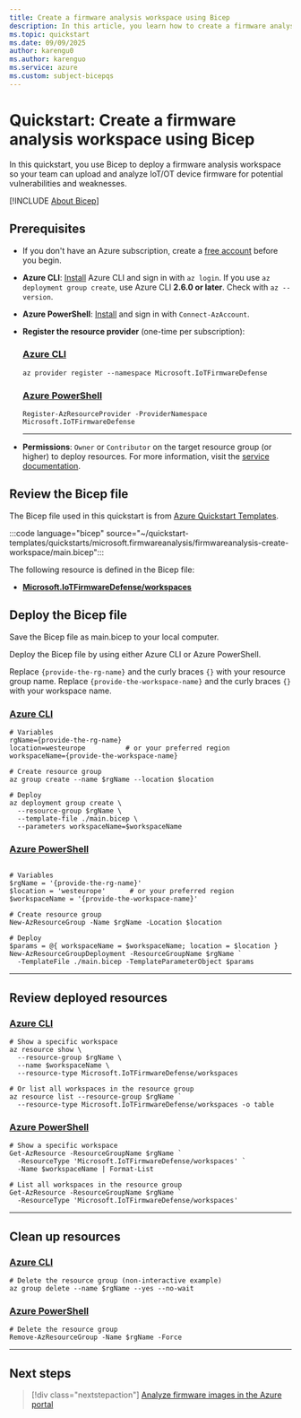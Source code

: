 ```yaml
---
title: Create a firmware analysis workspace using Bicep
description: In this article, you learn how to create a firmware analysis workspace using Bicep.
ms.topic: quickstart
ms.date: 09/09/2025
author: karengu0
ms.author: karenguo
ms.service: azure
ms.custom: subject-bicepqs
---
```


# Quickstart: Create a firmware analysis workspace using Bicep

In this quickstart, you use Bicep to deploy a firmware analysis workspace so your team can upload and analyze IoT/OT device firmware for potential vulnerabilities and weaknesses.

[!INCLUDE [About Bicep](~/reusable-content/ce-skilling/azure/includes/resource-manager-quickstart-bicep-introduction.md)]

## Prerequisites

- If you don't have an Azure subscription, create a [free account](https://azure.microsoft.com/pricing/purchase-options/azure-account?cid=msft_learn) before you begin.

- **Azure CLI**:  [Install](/cli/azure/install-azure-cli) Azure CLI and sign in with `az login`. If you use `az deployment group create`, use Azure CLI **2.6.0 or later**. Check with `az --version`.
- **Azure PowerShell**: [Install](/powershell/azure/install-azure-powershell) and sign in with `Connect-AzAccount`.

- **Register the resource provider** (one-time per subscription):  
  ### [Azure CLI](#tab/azure-cli)
  ```azurecli
  az provider register --namespace Microsoft.IoTFirmwareDefense
  ```

  ### [Azure PowerShell](#tab/azure-powershell)
  ```azurepowershell
  Register-AzResourceProvider -ProviderNamespace Microsoft.IoTFirmwareDefense
  ```

  ---

- **Permissions**: `Owner` or `Contributor` on the target resource group (or higher) to deploy resources. For more information, visit the [service documentation](firmware-analysis-rbac.md#overview-of-azure-role-based-access-control-for-firmware-analysis).


## Review the Bicep file

The Bicep file used in this quickstart is from [Azure Quickstart Templates](/samples/azure/azure-quickstart-templates/firmwareanalysis-create-workspace/).

:::code language="bicep" source="~/quickstart-templates/quickstarts/microsoft.firmwareanalysis/firmwareanalysis-create-workspace/main.bicep":::

The following resource is defined in the Bicep file:

- **[Microsoft.IoTFirmwareDefense/workspaces](/azure/templates/microsoft.iotfirmwaredefense/workspaces)**


## Deploy the Bicep file

Save the Bicep file as main.bicep to your local computer.

Deploy the Bicep file by using either Azure CLI or Azure PowerShell.

Replace `{provide-the-rg-name}` and the curly braces `{}` with your resource group name. Replace `{provide-the-workspace-name}` and the curly braces `{}` with your workspace name. 


### [Azure CLI](#tab/azure-cli)

```azurecli
# Variables
rgName={provide-the-rg-name}
location=westeurope          # or your preferred region
workspaceName={provide-the-workspace-name}

# Create resource group
az group create --name $rgName --location $location

# Deploy
az deployment group create \
  --resource-group $rgName \
  --template-file ./main.bicep \
  --parameters workspaceName=$workspaceName 
```

### [Azure PowerShell](#tab/azure-powershell)

```azurepowershell

# Variables
$rgName = '{provide-the-rg-name}'
$location = 'westeurope'      # or your preferred region
$workspaceName = '{provide-the-workspace-name}'

# Create resource group
New-AzResourceGroup -Name $rgName -Location $location

# Deploy
$params = @{ workspaceName = $workspaceName; location = $location }
New-AzResourceGroupDeployment -ResourceGroupName $rgName `
  -TemplateFile ./main.bicep -TemplateParameterObject $params

```

---

## Review deployed resources

### [Azure CLI](#tab/azure-cli)

```azurecli
# Show a specific workspace
az resource show \
  --resource-group $rgName \
  --name $workspaceName \
  --resource-type Microsoft.IoTFirmwareDefense/workspaces

# Or list all workspaces in the resource group
az resource list --resource-group $rgName `
  --resource-type Microsoft.IoTFirmwareDefense/workspaces -o table
```

### [Azure PowerShell](#tab/azure-powershell)

```azurepowershell
# Show a specific workspace
Get-AzResource -ResourceGroupName $rgName `
  -ResourceType 'Microsoft.IoTFirmwareDefense/workspaces' `
  -Name $workspaceName | Format-List

# List all workspaces in the resource group
Get-AzResource -ResourceGroupName $rgName `
  -ResourceType 'Microsoft.IoTFirmwareDefense/workspaces'
```

---

## Clean up resources

### [Azure CLI](#tab/azure-cli)

```azurecli
# Delete the resource group (non-interactive example)
az group delete --name $rgName --yes --no-wait
```

### [Azure PowerShell](#tab/azure-powershell)

```azurepowershell
# Delete the resource group
Remove-AzResourceGroup -Name $rgName -Force
```

---

## Next steps

> [!div class="nextstepaction"]
> [Analyze firmware images in the Azure portal](/azure/firmware-analysis/quickstart-firmware-analysis-portal)

